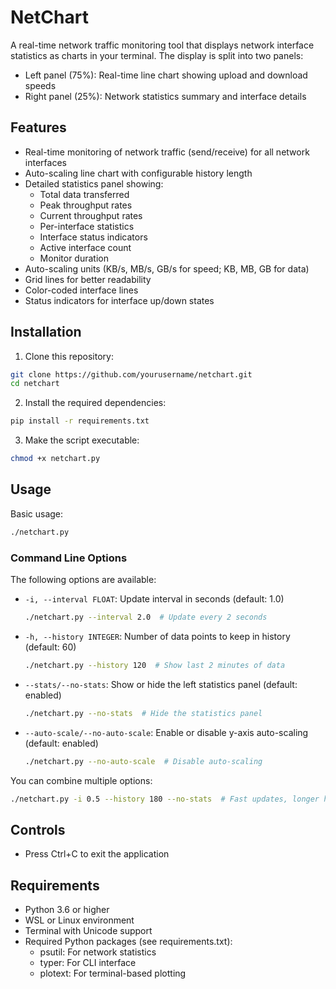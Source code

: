 # NetChart

A real-time network traffic monitoring tool that displays network interface statistics as charts in your terminal. The display is split into two panels:
- Left panel (75%): Real-time line chart showing upload and download speeds
- Right panel (25%): Network statistics summary and interface details

## Features

- Real-time monitoring of network traffic (send/receive) for all network interfaces
- Auto-scaling line chart with configurable history length
- Detailed statistics panel showing:
  - Total data transferred
  - Peak throughput rates
  - Current throughput rates
  - Per-interface statistics
  - Interface status indicators
  - Active interface count
  - Monitor duration
- Auto-scaling units (KB/s, MB/s, GB/s for speed; KB, MB, GB for data)
- Grid lines for better readability
- Color-coded interface lines
- Status indicators for interface up/down states

## Installation

1. Clone this repository:
```bash
git clone https://github.com/yourusername/netchart.git
cd netchart
```

2. Install the required dependencies:
```bash
pip install -r requirements.txt
```

3. Make the script executable:
```bash
chmod +x netchart.py
```

## Usage

Basic usage:
```bash
./netchart.py
```

### Command Line Options

The following options are available:

- `-i, --interval FLOAT`: Update interval in seconds (default: 1.0)
  ```bash
  ./netchart.py --interval 2.0  # Update every 2 seconds
  ```

- `-h, --history INTEGER`: Number of data points to keep in history (default: 60)
  ```bash
  ./netchart.py --history 120  # Show last 2 minutes of data
  ```

- `--stats/--no-stats`: Show or hide the left statistics panel (default: enabled)
  ```bash
  ./netchart.py --no-stats  # Hide the statistics panel
  ```

- `--auto-scale/--no-auto-scale`: Enable or disable y-axis auto-scaling (default: enabled)
  ```bash
  ./netchart.py --no-auto-scale  # Disable auto-scaling
  ```

You can combine multiple options:
```bash
./netchart.py -i 0.5 --history 180 --no-stats  # Fast updates, longer history, no stats panel
```

## Controls

- Press Ctrl+C to exit the application

## Requirements

- Python 3.6 or higher
- WSL or Linux environment
- Terminal with Unicode support
- Required Python packages (see requirements.txt):
  - psutil: For network statistics
  - typer: For CLI interface
  - plotext: For terminal-based plotting


